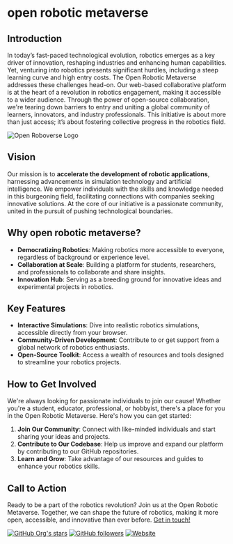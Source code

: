 # open robotic metaverse

## Introduction

In today’s fast-paced technological evolution, robotics emerges as a key driver of innovation, reshaping industries and enhancing human capabilities. Yet, venturing into robotics presents significant hurdles, including a steep learning curve and high entry costs. The Open Robotic Metaverse addresses these challenges head-on. Our web-based collaborative platform is at the heart of a revolution in robotics engagement, making it accessible to a wider audience. Through the power of open-source collaboration, we're tearing down barriers to entry and uniting a global community of learners, innovators, and industry professionals. This initiative is about more than just access; it’s about fostering collective progress in the robotics field.

![Open Roboverse Logo](https://raw.githubusercontent.com/openroboverse/knowledge-base/main/docs/assets/icon.png)

## Vision

Our mission is to **accelerate the development of robotic applications**, harnessing advancements in simulation technology and artificial intelligence. We empower individuals with the skills and knowledge needed in this burgeoning field, facilitating connections with companies seeking innovative solutions. At the core of our initiative is a passionate community, united in the pursuit of pushing technological boundaries.

## Why open robotic metaverse?

- **Democratizing Robotics**: Making robotics more accessible to everyone, regardless of background or experience level.
- **Collaboration at Scale**: Building a platform for students, researchers, and professionals to collaborate and share insights.
- **Innovation Hub**: Serving as a breeding ground for innovative ideas and experimental projects in robotics.

## Key Features

- **Interactive Simulations**: Dive into realistic robotics simulations, accessible directly from your browser.
- **Community-Driven Development**: Contribute to or get support from a global network of robotics enthusiasts.
- **Open-Source Toolkit**: Access a wealth of resources and tools designed to streamline your robotics projects.

## How to Get Involved

We're always looking for passionate individuals to join our cause! Whether you're a student, educator, professional, or hobbyist, there's a place for you in the Open Robotic Metaverse. Here's how you can get started:

1. **Join Our Community**: Connect with like-minded individuals and start sharing your ideas and projects.
2. **Contribute to Our Codebase**: Help us improve and expand our platform by contributing to our GitHub repositories.
3. **Learn and Grow**: Take advantage of our resources and guides to enhance your robotics skills.

## Call to Action

Ready to be a part of the robotics revolution? Join us at the Open Robotic Metaverse. Together, we can shape the future of robotics, making it more open, accessible, and innovative than ever before. [Get in touch!](https://openroboticmetaverse.org/contact)

<!-- Badges for quick stats -->
[![GitHub Org's stars](https://img.shields.io/github/stars/openroboticmetaverse)](https://github.com/openroboticmetaverse) [![GitHub followers](https://img.shields.io/github/followers/openroboticmetaverse)](https://github.com/openroboticmetaverse)  [![Website](https://img.shields.io/website?url=https%3A%2F%2Fopenroboticmetaverse.org%2F)](https://openroboticmetaverse.org/)



